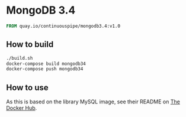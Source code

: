 # MongoDB 3.4

```Dockerfile
FROM quay.io/continuouspipe/mongodb3.4:v1.0
```

## How to build
```bash
./build.sh
docker-compose build mongodb34
docker-compose push mongodb34
```

## How to use

As this is based on the library MySQL image, see their README on [The Docker Hub](https://hub.docker.com/_/mysql/).
